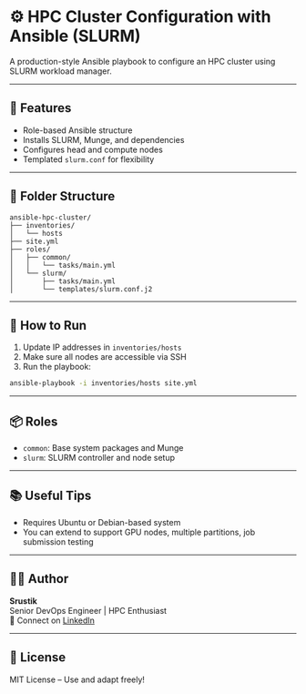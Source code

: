 # ⚙️ HPC Cluster Configuration with Ansible (SLURM)

A production-style Ansible playbook to configure an HPC cluster using SLURM workload manager.

---

## 🔧 Features

- Role-based Ansible structure
- Installs SLURM, Munge, and dependencies
- Configures head and compute nodes
- Templated `slurm.conf` for flexibility

---

## 🧱 Folder Structure

```
ansible-hpc-cluster/
├── inventories/
│   └── hosts
├── site.yml
├── roles/
│   ├── common/
│   │   └── tasks/main.yml
│   └── slurm/
│       ├── tasks/main.yml
│       └── templates/slurm.conf.j2
```

---

## 🚀 How to Run

1. Update IP addresses in `inventories/hosts`
2. Make sure all nodes are accessible via SSH
3. Run the playbook:
```bash
ansible-playbook -i inventories/hosts site.yml
```

---

## 📦 Roles

- `common`: Base system packages and Munge
- `slurm`: SLURM controller and node setup

---

## 📚 Useful Tips

- Requires Ubuntu or Debian-based system
- You can extend to support GPU nodes, multiple partitions, job submission testing

---

## 👨‍💻 Author

**Srustik**  
Senior DevOps Engineer | HPC Enthusiast  
📧 Connect on [LinkedIn](https://www.linkedin.com)

---

## 📃 License

MIT License – Use and adapt freely!